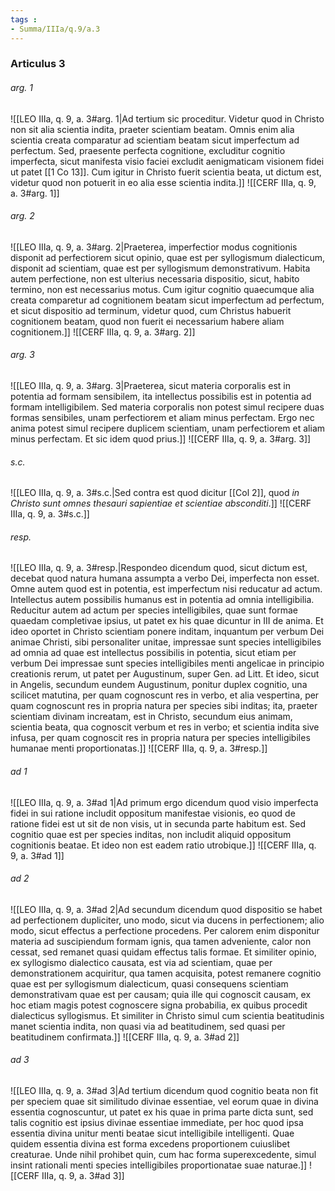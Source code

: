 ```yaml
---
tags : 
- Summa/IIIa/q.9/a.3
---
```


### Articulus 3

###### arg. 1
![[LEO IIIa, q. 9, a. 3#arg. 1|Ad tertium sic proceditur. Videtur quod in Christo non sit alia scientia indita, praeter scientiam beatam. Omnis enim alia scientia creata comparatur ad scientiam beatam sicut imperfectum ad perfectum. Sed, praesente perfecta cognitione, excluditur cognitio imperfecta, sicut manifesta visio faciei excludit aenigmaticam visionem fidei ut patet [[1 Co 13]]. Cum igitur in Christo fuerit scientia beata, ut dictum est, videtur quod non potuerit in eo alia esse scientia indita.]]
![[CERF IIIa, q. 9, a. 3#arg. 1]]

###### arg. 2
![[LEO IIIa, q. 9, a. 3#arg. 2|Praeterea, imperfectior modus cognitionis disponit ad perfectiorem sicut opinio, quae est per syllogismum dialecticum, disponit ad scientiam, quae est per syllogismum demonstrativum. Habita autem perfectione, non est ulterius necessaria dispositio, sicut, habito termino, non est necessarius motus. Cum igitur cognitio quaecumque alia creata comparetur ad cognitionem beatam sicut imperfectum ad perfectum, et sicut dispositio ad terminum, videtur quod, cum Christus habuerit cognitionem beatam, quod non fuerit ei necessarium habere aliam cognitionem.]]
![[CERF IIIa, q. 9, a. 3#arg. 2]]

###### arg. 3
![[LEO IIIa, q. 9, a. 3#arg. 3|Praeterea, sicut materia corporalis est in potentia ad formam sensibilem, ita intellectus possibilis est in potentia ad formam intelligibilem. Sed materia corporalis non potest simul recipere duas formas sensibiles, unam perfectiorem et aliam minus perfectam. Ergo nec anima potest simul recipere duplicem scientiam, unam perfectiorem et aliam minus perfectam. Et sic idem quod prius.]]
![[CERF IIIa, q. 9, a. 3#arg. 3]]

###### s.c.
![[LEO IIIa, q. 9, a. 3#s.c.|Sed contra est quod dicitur [[Col 2]], quod *in Christo sunt omnes thesauri sapientiae et scientiae absconditi*.]]
![[CERF IIIa, q. 9, a. 3#s.c.]]

###### resp.
![[LEO IIIa, q. 9, a. 3#resp.|Respondeo dicendum quod, sicut dictum est, decebat quod natura humana assumpta a verbo Dei, imperfecta non esset. Omne autem quod est in potentia, est imperfectum nisi reducatur ad actum. Intellectus autem possibilis humanus est in potentia ad omnia intelligibilia. Reducitur autem ad actum per species intelligibiles, quae sunt formae quaedam completivae ipsius, ut patet ex his quae dicuntur in III de anima. Et ideo oportet in Christo scientiam ponere inditam, inquantum per verbum Dei animae Christi, sibi personaliter unitae, impressae sunt species intelligibiles ad omnia ad quae est intellectus possibilis in potentia, sicut etiam per verbum Dei impressae sunt species intelligibiles menti angelicae in principio creationis rerum, ut patet per Augustinum, super Gen. ad Litt. Et ideo, sicut in Angelis, secundum eundem Augustinum, ponitur duplex cognitio, una scilicet matutina, per quam cognoscunt res in verbo, et alia vespertina, per quam cognoscunt res in propria natura per species sibi inditas; ita, praeter scientiam divinam increatam, est in Christo, secundum eius animam, scientia beata, qua cognoscit verbum et res in verbo; et scientia indita sive infusa, per quam cognoscit res in propria natura per species intelligibiles humanae menti proportionatas.]]
![[CERF IIIa, q. 9, a. 3#resp.]]

###### ad 1
![[LEO IIIa, q. 9, a. 3#ad 1|Ad primum ergo dicendum quod visio imperfecta fidei in sui ratione includit oppositum manifestae visionis, eo quod de ratione fidei est ut sit de non visis, ut in secunda parte habitum est. Sed cognitio quae est per species inditas, non includit aliquid oppositum cognitionis beatae. Et ideo non est eadem ratio utrobique.]]
![[CERF IIIa, q. 9, a. 3#ad 1]]

###### ad 2
![[LEO IIIa, q. 9, a. 3#ad 2|Ad secundum dicendum quod dispositio se habet ad perfectionem dupliciter, uno modo, sicut via ducens in perfectionem; alio modo, sicut effectus a perfectione procedens. Per calorem enim disponitur materia ad suscipiendum formam ignis, qua tamen adveniente, calor non cessat, sed remanet quasi quidam effectus talis formae. Et similiter opinio, ex syllogismo dialectico causata, est via ad scientiam, quae per demonstrationem acquiritur, qua tamen acquisita, potest remanere cognitio quae est per syllogismum dialecticum, quasi consequens scientiam demonstrativam quae est per causam; quia ille qui cognoscit causam, ex hoc etiam magis potest cognoscere signa probabilia, ex quibus procedit dialecticus syllogismus. Et similiter in Christo simul cum scientia beatitudinis manet scientia indita, non quasi via ad beatitudinem, sed quasi per beatitudinem confirmata.]]
![[CERF IIIa, q. 9, a. 3#ad 2]]

###### ad 3
![[LEO IIIa, q. 9, a. 3#ad 3|Ad tertium dicendum quod cognitio beata non fit per speciem quae sit similitudo divinae essentiae, vel eorum quae in divina essentia cognoscuntur, ut patet ex his quae in prima parte dicta sunt, sed talis cognitio est ipsius divinae essentiae immediate, per hoc quod ipsa essentia divina unitur menti beatae sicut intelligibile intelligenti. Quae quidem essentia divina est forma excedens proportionem cuiuslibet creaturae. Unde nihil prohibet quin, cum hac forma superexcedente, simul insint rationali menti species intelligibiles proportionatae suae naturae.]]
![[CERF IIIa, q. 9, a. 3#ad 3]]

